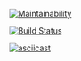 [![Maintainability](https://api.codeclimate.com/v1/badges/062337c1492581eedd93/maintainability)](https://codeclimate.com/github/Romez/backend-project-lvl1/maintainability)

[![Build Status](https://travis-ci.com/Romez/backend-project-lvl1.svg?branch=master)](https://travis-ci.com/Romez/backend-project-lvl1)

[![asciicast](https://asciinema.org/a/QpRMToYrJaO9y7IfQIwkJDw6o.svg)](https://asciinema.org/a/QpRMToYrJaO9y7IfQIwkJDw6o)
